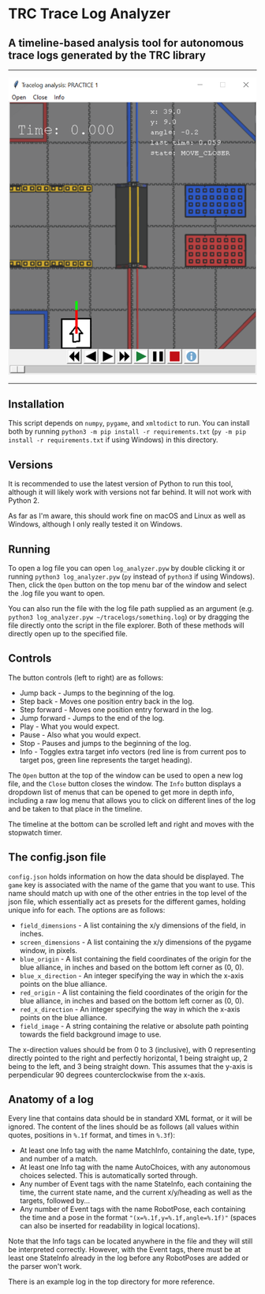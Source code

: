 # TRC Trace Log Analyzer

## A timeline-based analysis tool for autonomous trace logs generated by the TRC library

---
![demo window](assets/demo.png "A screenshot of an active log analysis")

---

## Installation

This script depends on `numpy`, `pygame`, and `xmltodict` to run. You can install both by running `python3 -m pip install -r requirements.txt` (`py -m pip install -r requirements.txt` if using Windows) in this directory.

## Versions

It is recommended to use the latest version of Python to run this tool, although it will likely work with versions not far behind. It will not work with Python 2.

As far as I'm aware, this should work fine on macOS and Linux as well as Windows, although I only really tested it on Windows.

## Running

To open a log file you can open `log_analyzer.pyw` by double clicking it or running `python3 log_analyzer.pyw` (`py` instead of `python3` if using Windows). Then, click the `Open` button on the top menu bar of the window and select the .log file you want to open.

You can also run the file with the log file path supplied as an argument (e.g. `python3 log_analyzer.pyw ~/tracelogs/something.log`) or by dragging the file directly onto the script in the file explorer. Both of these methods will directly open up to the specified file.

## Controls

The button controls (left to right) are as follows:

* Jump back - Jumps to the beginning of the log.
* Step back - Moves one position entry back in the log.
* Step forward - Moves one position entry forward in the log.
* Jump forward - Jumps to the end of the log.
* Play - What you would expect.
* Pause - Also what you would expect.
* Stop - Pauses and jumps to the beginning of the log.
* Info - Toggles extra target info vectors (red line is from current pos to target pos, green line represents the target heading).

The `Open` button at the top of the window can be used to open a new log file, and the `Close` button closes the window. The `Info` button displays a dropdown list of menus that can be opened to get more in depth info, including a raw log menu that allows you to click on different lines of the log and be taken to that place in the timeline.

The timeline at the bottom can be scrolled left and right and moves with the stopwatch timer.

## The config.json file

`config.json` holds information on how the data should be displayed. The `game` key is associated with the name of the game that you want to use. This name should match up with one of the other entries in the top level of the json file, which essentially act as presets for the different games, holding unique info for each. The options are as follows:

* `field_dimensions` - A list containing the x/y dimensions of the field, in inches.
* `screen_dimensions` - A list containing the x/y dimensions of the pygame window, in pixels.
* `blue_origin` - A list containing the field coordinates of the origin for the blue alliance, in inches and based on the bottom left corner as (0, 0).
* `blue_x_direction` - An integer specifying the way in which the x-axis points on the blue alliance.
* `red_origin` - A list containing the field coordinates of the origin for the blue alliance, in inches and based on the bottom left corner as (0, 0).
* `red_x_direction` - An integer specifying the way in which the x-axis points on the blue alliance.
* `field_image` - A string containing the relative or absolute path pointing towards the field background image to use.

The x-direction values should be from 0 to 3 (inclusive), with 0 representing directly pointed to the right and perfectly horizontal, 1 being straight up, 2 being to the left, and 3 being straight down. This assumes that the y-axis is perpendicular 90 degrees counterclockwise from the x-axis.

## Anatomy of a log

Every line that contains data should be in standard XML format, or it will be ignored. The content of the lines should be as follows (all values within quotes, positions in `%.1f` format, and times in `%.3f`):

* At least one Info tag with the name MatchInfo, containing the date, type, and number of a match.
* At least one Info tag with the name AutoChoices, with any autonomous choices selected. This is automatically sorted through.
* Any number of Event tags with the name StateInfo, each containing the time, the current state name, and the current x/y/heading as well as the targets, followed by...
* Any number of Event tags with the name RobotPose, each containing the time and a pose in the format `"(x=%.1f,y=%.1f,angle=%.1f)"` (spaces can also be inserted for readability in logical locations).

Note that the Info tags can be located anywhere in the file and they will still be interpreted correctly. However, with the Event tags, there must be at least one StateInfo already in the log before any RobotPoses are added or the parser won't work.

There is an example log in the top directory for more reference.
